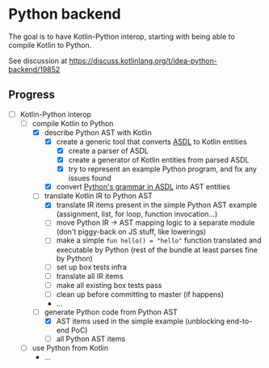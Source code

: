 # Python backend

The goal is to have Kotlin-Python interop, starting with being able to compile Kotlin to Python.

See discussion at https://discuss.kotlinlang.org/t/idea-python-backend/19852

## Progress

- [ ] Kotlin-Python interop
  - [ ] compile Kotlin to Python
    - [x] describe Python AST with Kotlin
      - [x] create a generic tool that converts [ASDL](https://www.usenix.org/legacy/publications/library/proceedings/dsl97/full_papers/wang/wang.pdf) to Kotlin entities
        - [x] create a parser of ASDL
        - [x] create a generator of Kotlin entities from parsed ASDL
        - [x] try to represent an example Python program, and fix any issues found
      - [x] convert [Python's grammar in ASDL](https://github.com/python/cpython/blob/master/Parser/Python.asdl) into AST entities
    - [ ] translate Kotlin IR to Python AST
      - [x] translate IR items present in the simple Python AST example (assignment, list, for loop, function invocation...)
      - [ ] move Python IR -> AST mapping logic to a separate module (don't piggy-back on JS stuff, like lowerings)
      - [ ] make a simple `fun hello() = "hello"` function translated and executable by Python (rest of the bundle at least parses fine by Python)
      - [ ] set up box tests infra
      - [ ] translate all IR items
      - [ ] make all existing box tests pass
      - [ ] clean up before committing to master (if happens)
      - ...
    - [ ] generate Python code from Python AST
      - [x] AST items used in the simple example (unblocking end-to-end PoC)
      - [ ] all Python AST items
  - [ ] use Python from Kotlin
    - ...
